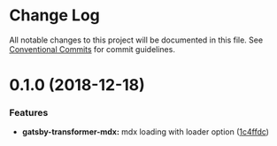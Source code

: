 # Change Log

All notable changes to this project will be documented in this file.
See [Conventional Commits](https://conventionalcommits.org) for commit guidelines.

# 0.1.0 (2018-12-18)

### Features

- **gatsby-transformer-mdx:** mdx loading with loader option ([1c4ffdc](https://github.com/buz-zard/gatsby-mdx/commit/1c4ffdc))
